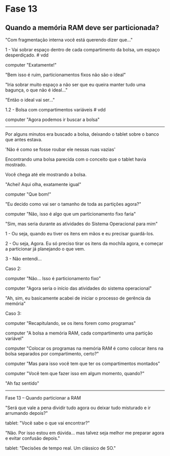 # Fase 13

## Quando a memória RAM deve ser particionada?

"Com fragmentação interna você está querendo dizer que..."

1 - Vai sobrar espaço dentro de cada compartimento da bolsa, um espaço desperdiçado. # vdd

computer "Exatamente!"

"Bem isso é ruim, particionamentos fixos não são o ideal"

"Iria sobrar muito espaço a não ser que eu queira manter tudo uma bagunça, o que não é ideal..."

"Então o ideal vai ser..."

1.2 - Bolsa com compartimentos variáveis # vdd

computer "Agora podemos ir buscar a bolsa"

---

Por alguns minutos era buscado a bolsa, deixando o tablet sobre o banco que antes estava.

'Não é como se fosse roubar ele nessas ruas vazias'

Encontrando uma bolsa parecida com o conceito que o tablet havia mostrado.

Você chega até ele mostrando a bolsa.

"Achei! Aqui olha, exatamente igual"

computer "Que bom!"

"Eu decido como vai ser o tamanho de toda as partições agora?"

computer "Não, isso é algo que um particionamento fixo faria"

"Sim, mas seria durante as atividades do Sistema Operacional para mim"

1 - Ou seja, quando eu tiver os itens em mãos e eu precisar guardá-los.

2 - Ou seja, Agora. Eu só preciso tirar os itens da mochila agora, e começar a particionar já planejando o que vem.

3 - Não entendi...

Caso 2:

computer "Não... Isso é particionamento fixo"

computer "Agora seria o início das atividades do sistema operacional"

"Ah, sim, eu basicamente acabei de iniciar o processo de gerência da memória"

Caso 3:

computer "Recapitulando, se os itens forem como programas"

computer "A bolsa a memória RAM, cada compartimento uma partição variável"

computer "Colocar os programas na memória RAM é como colocar itens na bolsa separados por compartimento, certo?"

computer "Mas para isso você tem que ter os compartimentos montados"

computer "Você tem que fazer isso em algum momento, quando?"

"Ah faz sentido"

---

Fase 13 – Quando particionar a RAM

"Será que vale a pena dividir tudo agora ou deixar tudo misturado e ir arrumando depois?"

tablet: "Você sabe o que vai encontrar?"

"Não. Por isso estou em dúvida... mas talvez seja melhor me preparar agora e evitar confusão depois."

tablet: "Decisões de tempo real. Um clássico de SO."
